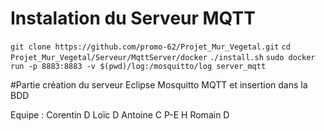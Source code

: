 # Instalation du Serveur MQTT
`git clone https://github.com/promo-62/Projet_Mur_Vegetal.git`
`cd Projet_Mur_Vegetal/Serveur/MqttServer/docker`
`./install.sh`
`sudo docker run -p 8883:8883 -v $(pwd)/log:/mosquitto/log server_mqtt`

#Partie création du serveur Eclipse Mosquitto MQTT et insertion dans la BDD

Equipe : 
Corentin D
Loïc D
Antoine C
P-E H
Romain D
